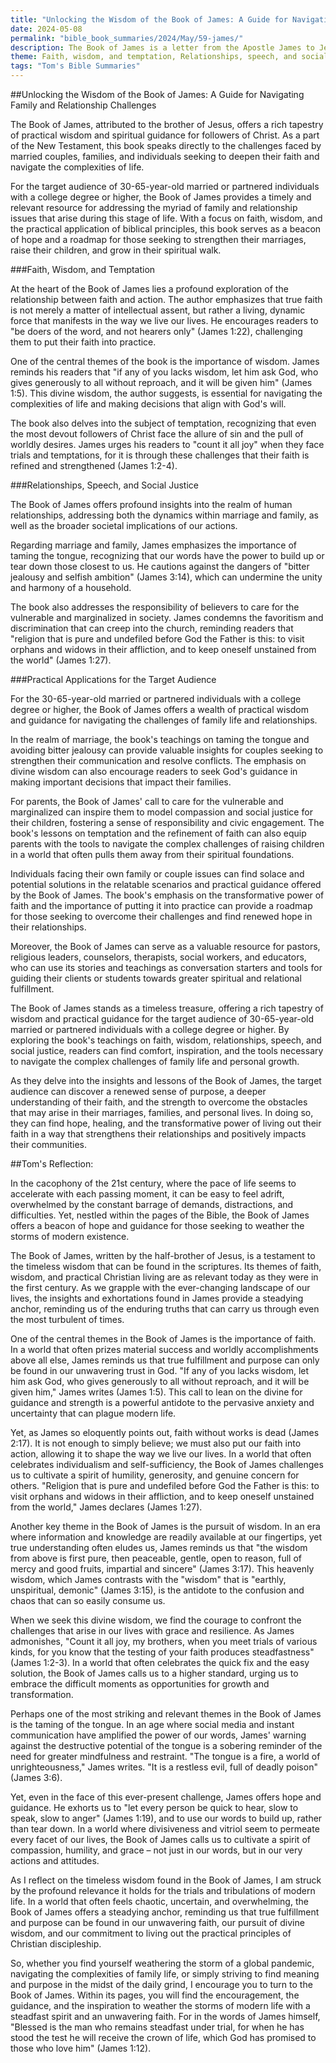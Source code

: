 ```yaml
---
title: "Unlocking the Wisdom of the Book of James: A Guide for Navigating Family and Relationship Challenges"
date: 2024-05-08
permalink: "bible_book_summaries/2024/May/59-james/"
description: The Book of James is a letter from the Apostle James to Jewish Christians scattered abroad, challenging them to show their faith by their works, and giving them practical wisdom for living godly lives. James was a half-brother of Jesus, but not the same James who was one of the original twelve apostles.
theme: Faith, wisdom, and temptation, Relationships, speech, and social justice, Practical applications for the target audience (30-65-year-old married/partnered individuals with a college degree or higher)
tags: "Tom's Bible Summaries"
---
```


##Unlocking the Wisdom of the Book of James: A Guide for Navigating Family and Relationship Challenges

The Book of James, attributed to the brother of Jesus, offers a rich tapestry of practical wisdom and spiritual guidance for followers of Christ. As a part of the New Testament, this book speaks directly to the challenges faced by married couples, families, and individuals seeking to deepen their faith and navigate the complexities of life. 

For the target audience of 30-65-year-old married or partnered individuals with a college degree or higher, the Book of James provides a timely and relevant resource for addressing the myriad of family and relationship issues that arise during this stage of life. With a focus on faith, wisdom, and the practical application of biblical principles, this book serves as a beacon of hope and a roadmap for those seeking to strengthen their marriages, raise their children, and grow in their spiritual walk.

###Faith, Wisdom, and Temptation

At the heart of the Book of James lies a profound exploration of the relationship between faith and action. The author emphasizes that true faith is not merely a matter of intellectual assent, but rather a living, dynamic force that manifests in the way we live our lives. He encourages readers to "be doers of the word, and not hearers only" (James 1:22), challenging them to put their faith into practice.

One of the central themes of the book is the importance of wisdom. James reminds his readers that "if any of you lacks wisdom, let him ask God, who gives generously to all without reproach, and it will be given him" (James 1:5). This divine wisdom, the author suggests, is essential for navigating the complexities of life and making decisions that align with God's will.

The book also delves into the subject of temptation, recognizing that even the most devout followers of Christ face the allure of sin and the pull of worldly desires. James urges his readers to "count it all joy" when they face trials and temptations, for it is through these challenges that their faith is refined and strengthened (James 1:2-4).

###Relationships, Speech, and Social Justice

The Book of James offers profound insights into the realm of human relationships, addressing both the dynamics within marriage and family, as well as the broader societal implications of our actions.

Regarding marriage and family, James emphasizes the importance of taming the tongue, recognizing that our words have the power to build up or tear down those closest to us. He cautions against the dangers of "bitter jealousy and selfish ambition" (James 3:14), which can undermine the unity and harmony of a household.

The book also addresses the responsibility of believers to care for the vulnerable and marginalized in society. James condemns the favoritism and discrimination that can creep into the church, reminding readers that "religion that is pure and undefiled before God the Father is this: to visit orphans and widows in their affliction, and to keep oneself unstained from the world" (James 1:27).

###Practical Applications for the Target Audience

For the 30-65-year-old married or partnered individuals with a college degree or higher, the Book of James offers a wealth of practical wisdom and guidance for navigating the challenges of family life and relationships.

In the realm of marriage, the book's teachings on taming the tongue and avoiding bitter jealousy can provide valuable insights for couples seeking to strengthen their communication and resolve conflicts. The emphasis on divine wisdom can also encourage readers to seek God's guidance in making important decisions that impact their families.

For parents, the Book of James' call to care for the vulnerable and marginalized can inspire them to model compassion and social justice for their children, fostering a sense of responsibility and civic engagement. The book's lessons on temptation and the refinement of faith can also equip parents with the tools to navigate the complex challenges of raising children in a world that often pulls them away from their spiritual foundations.

Individuals facing their own family or couple issues can find solace and potential solutions in the relatable scenarios and practical guidance offered by the Book of James. The book's emphasis on the transformative power of faith and the importance of putting it into practice can provide a roadmap for those seeking to overcome their challenges and find renewed hope in their relationships.

Moreover, the Book of James can serve as a valuable resource for pastors, religious leaders, counselors, therapists, social workers, and educators, who can use its stories and teachings as conversation starters and tools for guiding their clients or students towards greater spiritual and relational fulfillment.

The Book of James stands as a timeless treasure, offering a rich tapestry of wisdom and practical guidance for the target audience of 30-65-year-old married or partnered individuals with a college degree or higher. By exploring the book's teachings on faith, wisdom, relationships, speech, and social justice, readers can find comfort, inspiration, and the tools necessary to navigate the complex challenges of family life and personal growth.

As they delve into the insights and lessons of the Book of James, the target audience can discover a renewed sense of purpose, a deeper understanding of their faith, and the strength to overcome the obstacles that may arise in their marriages, families, and personal lives. In doing so, they can find hope, healing, and the transformative power of living out their faith in a way that strengthens their relationships and positively impacts their communities.

##Tom's Reflection: 


In the cacophony of the 21st century, where the pace of life seems to accelerate with each passing moment, it can be easy to feel adrift, overwhelmed by the constant barrage of demands, distractions, and difficulties. Yet, nestled within the pages of the Bible, the Book of James offers a beacon of hope and guidance for those seeking to weather the storms of modern existence.

The Book of James, written by the half-brother of Jesus, is a testament to the timeless wisdom that can be found in the scriptures. Its themes of faith, wisdom, and practical Christian living are as relevant today as they were in the first century. As we grapple with the ever-changing landscape of our lives, the insights and exhortations found in James provide a steadying anchor, reminding us of the enduring truths that can carry us through even the most turbulent of times.

One of the central themes in the Book of James is the importance of faith. In a world that often prizes material success and worldly accomplishments above all else, James reminds us that true fulfillment and purpose can only be found in our unwavering trust in God. "If any of you lacks wisdom, let him ask God, who gives generously to all without reproach, and it will be given him," James writes (James 1:5). This call to lean on the divine for guidance and strength is a powerful antidote to the pervasive anxiety and uncertainty that can plague modern life.

Yet, as James so eloquently points out, faith without works is dead (James 2:17). It is not enough to simply believe; we must also put our faith into action, allowing it to shape the way we live our lives. In a world that often celebrates individualism and self-sufficiency, the Book of James challenges us to cultivate a spirit of humility, generosity, and genuine concern for others. "Religion that is pure and undefiled before God the Father is this: to visit orphans and widows in their affliction, and to keep oneself unstained from the world," James declares (James 1:27).

Another key theme in the Book of James is the pursuit of wisdom. In an era where information and knowledge are readily available at our fingertips, yet true understanding often eludes us, James reminds us that "the wisdom from above is first pure, then peaceable, gentle, open to reason, full of mercy and good fruits, impartial and sincere" (James 3:17). This heavenly wisdom, which James contrasts with the "wisdom" that is "earthly, unspiritual, demonic" (James 3:15), is the antidote to the confusion and chaos that can so easily consume us.

When we seek this divine wisdom, we find the courage to confront the challenges that arise in our lives with grace and resilience. As James admonishes, "Count it all joy, my brothers, when you meet trials of various kinds, for you know that the testing of your faith produces steadfastness" (James 1:2-3). In a world that often celebrates the quick fix and the easy solution, the Book of James calls us to a higher standard, urging us to embrace the difficult moments as opportunities for growth and transformation.

Perhaps one of the most striking and relevant themes in the Book of James is the taming of the tongue. In an age where social media and instant communication have amplified the power of our words, James' warning against the destructive potential of the tongue is a sobering reminder of the need for greater mindfulness and restraint. "The tongue is a fire, a world of unrighteousness," James writes. "It is a restless evil, full of deadly poison" (James 3:6).

Yet, even in the face of this ever-present challenge, James offers hope and guidance. He exhorts us to "let every person be quick to hear, slow to speak, slow to anger" (James 1:19), and to use our words to build up, rather than tear down. In a world where divisiveness and vitriol seem to permeate every facet of our lives, the Book of James calls us to cultivate a spirit of compassion, humility, and grace – not just in our words, but in our very actions and attitudes.

As I reflect on the timeless wisdom found in the Book of James, I am struck by the profound relevance it holds for the trials and tribulations of modern life. In a world that often feels chaotic, uncertain, and overwhelming, the Book of James offers a steadying anchor, reminding us that true fulfillment and purpose can be found in our unwavering faith, our pursuit of divine wisdom, and our commitment to living out the practical principles of Christian discipleship.

So, whether you find yourself weathering the storm of a global pandemic, navigating the complexities of family life, or simply striving to find meaning and purpose in the midst of the daily grind, I encourage you to turn to the Book of James. Within its pages, you will find the encouragement, the guidance, and the inspiration to weather the storms of modern life with a steadfast spirit and an unwavering faith. For in the words of James himself, "Blessed is the man who remains steadfast under trial, for when he has stood the test he will receive the crown of life, which God has promised to those who love him" (James 1:12).


